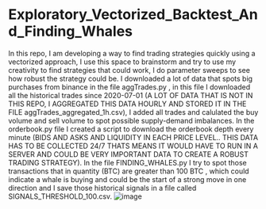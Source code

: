 # Exploratory_Vectorized_Backtest_And_Finding_Whales
In this repo, I am developing a way to find trading strategies quickly using a vectorized approach, I use this space to brainstorm and try to use my creativity to find strategies that could work, I do parameter sweeps to see how robust the strategy could be. I downloaded a lot of data that spots big purchases from binance in the file aggTrades.py , in this file I downloaded all the historical trades since 2020-07-01 (A LOT OF DATA THAT IS NOT IN THIS REPO, I AGGREGATED THIS DATA HOURLY AND STORED IT IN THE FILE aggTrades_aggregated_1h.csv), I added all trades and calulated the buy volume and sell volume to spot possible supply-demand imbalances. In the orderbook.py file I created a script to download the orderbook depth every minute (BIDS AND ASKS AND LIQUIDITY IN EACH PRICE LEVEL.. THIS DATA HAS TO BE COLLECTED 24/7 THATS MEANS IT WOULD HAVE TO RUN IN A SERVER AND COULD BE VERY IMPORTANT DATA TO CREATE A ROBUST TRADING STRATEGY). In the file FINDING_WHALES.py I try to spot those transactions that in quantity (BTC) are greater than 100 BTC , which could indicate a whale is buying and could be the start of a strong move in one direction and I save those historical signals in a file called SIGNALS_THRESHOLD_100.csv. 
![image](https://github.com/user-attachments/assets/16563e7b-16be-4368-863b-d9c096fb3c17)
